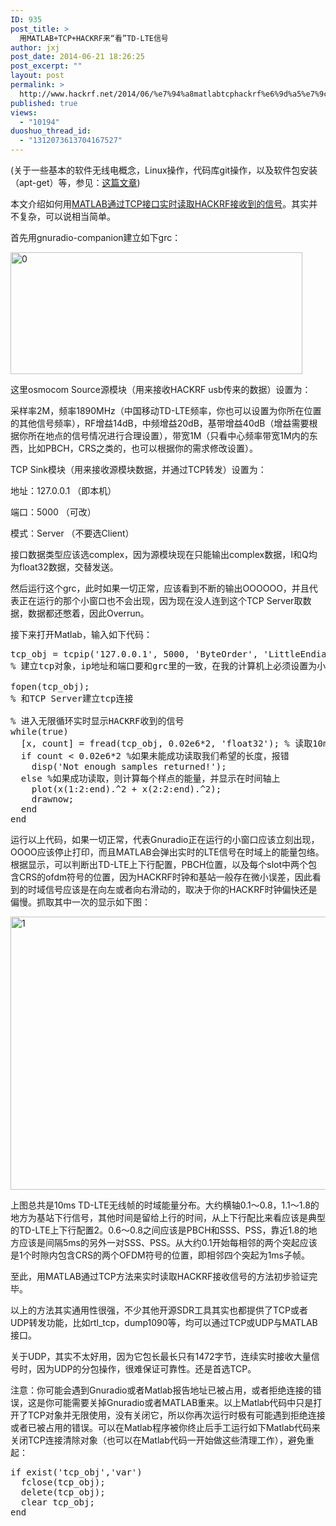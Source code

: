 ```yaml
---
ID: 935
post_title: >
  用MATLAB+TCP+HACKRF来“看”TD-LTE信号
author: jxj
post_date: 2014-06-21 18:26:25
post_excerpt: ""
layout: post
permalink: >
  http://www.hackrf.net/2014/06/%e7%94%a8matlabtcphackrf%e6%9d%a5%e7%9c%8btd-lte%e4%bf%a1%e5%8f%b7/
published: true
views:
  - "10194"
duoshuo_thread_id:
  - "1312073613704167527"
---
```

(关于一些基本的软件无线电概念，Linux操作，代码库git操作，以及软件包安装（apt-get）等，参见：<a href="http://sdr-x.github.io/rtl-sdr-rtl2832%E7%94%B5%E8%A7%86%E6%A3%92%E8%B7%9F%E8%B8%AA%E9%A3%9E%E6%9C%BAstep-by-step%E6%95%99%E7%A8%8B(tutorial%20ADS-B%20aircraft%20tracking%20by%20rtl-sdr%20rtl2832%20gr-air-modes)/">这篇文章</a>)

本文介绍如何用<a href="http://sdr-x.github.io/Matlab%E7%9C%8B%E5%AE%9E%E6%97%B6TD-LTE%E4%BF%A1%E5%8F%B7(Matlab%E5%B0%8F%E4%BC%99%E4%BC%B4%E5%8F%AF%E5%A4%A7%E5%B1%95%E8%BA%AB%E6%89%8B%E4%BA%86)(Matlab%20TCP%20interface%20to%20HACKRF%20rtl-sdr)/">MATLAB通过TCP接口实时读取HACKRF接收到的信号</a>。其实并不复杂，可以说相当简单。<!--more-->

首先用gnuradio-companion建立如下grc：

<a href="http://www.hackrf.net/wp-content/uploads/2014/06/0.png"><img class="alignnone size-full wp-image-938" src="http://www.hackrf.net/wp-content/uploads/2014/06/0.png" alt="0" width="467" height="195" /></a>

这里osmocom Source源模块（用来接收HACKRF usb传来的数据）设置为：

采样率2M，频率1890MHz（中国移动TD-LTE频率，你也可以设置为你所在位置的其他信号频率），RF增益14dB，中频增益20dB，基带增益40dB（增益需要根据你所在地点的信号情况进行合理设置），带宽1M（只看中心频率带宽1M内的东西，比如PBCH，CRS之类的，也可以根据你的需求修改设置）。

TCP Sink模块（用来接收源模块数据，并通过TCP转发）设置为：

地址：127.0.0.1 （即本机）

端口：5000 （可改）

模式：Server （不要选Client）

接口数据类型应该选complex，因为源模块现在只能输出complex数据，I和Q均为float32数据，交替发送。

然后运行这个grc，此时如果一切正常，应该看到不断的输出OOOOOO，并且代表正在运行的那个小窗口也不会出现，因为现在没人连到这个TCP Server取数据，数据都还憋着，因此Overrun。

接下来打开Matlab，输入如下代码：
<pre class="lang:matlab decode:true">tcp_obj = tcpip('127.0.0.1', 5000, 'ByteOrder', 'LittleEndian', 'InputBufferSize', 2e6*2*4, 'Timeout', 2);
% 建立tcp对象，ip地址和端口要和grc里的一致，在我的计算机上必须设置为小端模式才能正确解析数据，最后两个参数是缓冲区大小和超时门限

fopen(tcp_obj);
% 和TCP Server建立tcp连接

% 进入无限循环实时显示HACKRF收到的信号
while(true)
  [x, count] = fread(tcp_obj, 0.02e6*2, 'float32'); % 读取10ms长度的信号。采样率2e6，因此0.02e6代表10ms，正好LTE一帧
  if count &lt; 0.02e6*2 %如果未能成功读取我们希望的长度，报错
    disp('Not enough samples returned!');
  else %如果成功读取，则计算每个样点的能量，并显示在时间轴上
    plot(x(1:2:end).^2 + x(2:2:end).^2);
    drawnow;
  end
end</pre>
运行以上代码，如果一切正常，代表Gnuradio正在运行的小窗口应该立刻出现，OOOO应该停止打印，而且MATLAB会弹出实时的LTE信号在时域上的能量包络。根据显示，可以判断出TD-LTE上下行配置，PBCH位置，以及每个slot中两个包含CRS的ofdm符号的位置，因为HACKRF时钟和基站一般存在微小误差，因此看到的时域信号应该是在向左或者向右滑动的，取决于你的HACKRF时钟偏快还是偏慢。抓取其中一次的显示如下图：

<a href="http://www.hackrf.net/wp-content/uploads/2014/06/1.png"><img class="alignnone size-full wp-image-939" src="http://www.hackrf.net/wp-content/uploads/2014/06/1.png" alt="1" width="1099" height="437" /></a>

上图总共是10ms TD-LTE无线帧的时域能量分布。大约横轴0.1～0.8，1.1～1.8的地方为基站下行信号，其他时间是留给上行的时间，从上下行配比来看应该是典型的TD-LTE上下行配置2。0.6～0.8之间应该是PBCH和SSS、PSS，靠近1.8的地方应该是间隔5ms的另外一对SSS、PSS。从大约0.1开始每相邻的两个突起应该是1个时隙内包含CRS的两个OFDM符号的位置，即相邻四个突起为1ms子帧。

至此，用MATLAB通过TCP方法来实时读取HACKRF接收信号的方法初步验证完毕。

以上的方法其实通用性很强，不少其他开源SDR工具其实也都提供了TCP或者UDP转发功能，比如rtl_tcp，dump1090等，均可以通过TCP或UDP与MATLAB接口。

关于UDP，其实不太好用，因为它包长最长只有1472字节，连续实时接收大量信号时，因为UDP的分包操作，很难保证可靠性。还是首选TCP。

注意：你可能会遇到Gnuradio或者Matlab报告地址已被占用，或者拒绝连接的错误，这是你可能需要关掉Gnuradio或者MATLAB重来。以上Matlab代码中只是打开了TCP对象并无限使用，没有关闭它，所以你再次运行时极有可能遇到拒绝连接或者已被占用的错误。可以在Matlab程序被你终止后手工运行如下Matlab代码来关闭TCP连接清除对象（也可以在Matlab代码一开始做这些清理工作），避免重起：
<pre class="lang:matlab decode:true">if exist('tcp_obj','var')
  fclose(tcp_obj);
  delete(tcp_obj);
  clear tcp_obj;
end</pre>
&nbsp;

&nbsp;